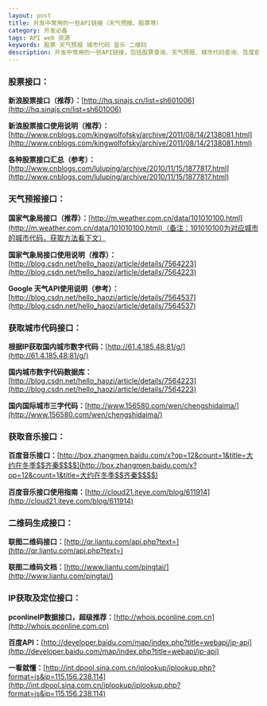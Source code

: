 ```yaml
---
layout: post
title: 开发中常用的一些API链接（天气预报、股票等）
category: 开发必备
tags: API web 资源
keywords: 股票 天气预报 城市代码 音乐 二维码 
description: 开发中常用的一些API链接，包括股票查询、天气预报、城市代码查询、百度音乐、在线二维码生成等
---
```

### 股票接口：

**新浪股票接口（推荐）：**[http://hq.sinajs.cn/list=sh601006](http://hq.sinajs.cn/list=sh601006)

**新浪股票接口使用说明（推荐）：**[http://www.cnblogs.com/kingwolfofsky/archive/2011/08/14/2138081.html](http://www.cnblogs.com/kingwolfofsky/archive/2011/08/14/2138081.html)

**各种股票接口汇总（参考）：**[http://www.cnblogs.com/luluping/archive/2010/11/15/1877817.html](http://www.cnblogs.com/luluping/archive/2010/11/15/1877817.html)

### 天气预报接口：

**国家气象局接口（推荐）：**[http://m.weather.com.cn/data/101010100.html](http://m.weather.com.cn/data/101010100.html)（备注：101010100为对应城市的城市代码，获取方法看下文）

**国家气象局接口使用说明（推荐）：**[http://blog.csdn.net/hello_haozi/article/details/7564223](http://blog.csdn.net/hello_haozi/article/details/7564223)

**Google 天气API使用说明（参考）：**[http://blog.csdn.net/hello_haozi/article/details/7564537](http://blog.csdn.net/hello_haozi/article/details/7564537)

### 获取城市代码接口：

**根据IP获取国内城市数字代码：**[http://61.4.185.48:81/g/](http://61.4.185.48:81/g/)

**国内城市数字代码数据库：**[http://blog.csdn.net/hello_haozi/article/details/7564223](http://blog.csdn.net/hello_haozi/article/details/7564223)

**国内国际城市三字代码：**[http://www.156580.com/wen/chengshidaima/](http://www.156580.com/wen/chengshidaima/)


### 获取音乐接口：

**百度音乐接口：**[http://box.zhangmen.baidu.com/x?op=12&count=1&title=大约在冬季$$齐秦$$$$](http://box.zhangmen.baidu.com/x?op=12&count=1&title=大约在冬季$$齐秦$$$$)

**百度音乐接口使用指南：**[http://cloud21.iteye.com/blog/611914](http://cloud21.iteye.com/blog/611914)

### 二维码生成接口：

**联图二维码接口：**[http://qr.liantu.com/api.php?text=](http://qr.liantu.com/api.php?text=)

**联图二维码文档：**[http://www.liantu.com/pingtai/](http://www.liantu.com/pingtai/)

### IP获取及定位接口：

**pconlineIP数据接口，超级推荐：**[http://whois.pconline.com.cn](http://whois.pconline.com.cn)

**百度API：**[http://developer.baidu.com/map/index.php?title=webapi/ip-api](http://developer.baidu.com/map/index.php?title=webapi/ip-api)

**一看就懂：**[http://int.dpool.sina.com.cn/iplookup/iplookup.php?format=js&ip=115.156.238.114](http://int.dpool.sina.com.cn/iplookup/iplookup.php?format=js&ip=115.156.238.114)



